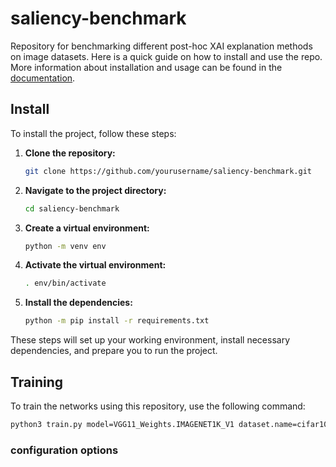 # saliency-benchmark
Repository for benchmarking different post-hoc XAI explanation methods on image datasets. Here is a quick guide on how to install and use the repo. More information about installation and usage can be found in the [documentation](docs/README.md).

## Install
To install the project, follow these steps:

1. **Clone the repository:**

    ```bash
    git clone https://github.com/yourusername/saliency-benchmark.git
    ```

2. **Navigate to the project directory:**

    ```bash
    cd saliency-benchmark
    ```

3. **Create a virtual environment:**

    ```bash
    python -m venv env
    ```

4. **Activate the virtual environment:**

    ```bash
    . env/bin/activate
    ```

5. **Install the dependencies:**

    ```bash
    python -m pip install -r requirements.txt
    ```

These steps will set up your working environment, install necessary dependencies, and prepare you to run the project.

## Training

To train the networks using this repository, use the following command:

```bash
python3 train.py model=VGG11_Weights.IMAGENET1K_V1 dataset.name=cifar10 train.finetune=True
```
### configuration options 

